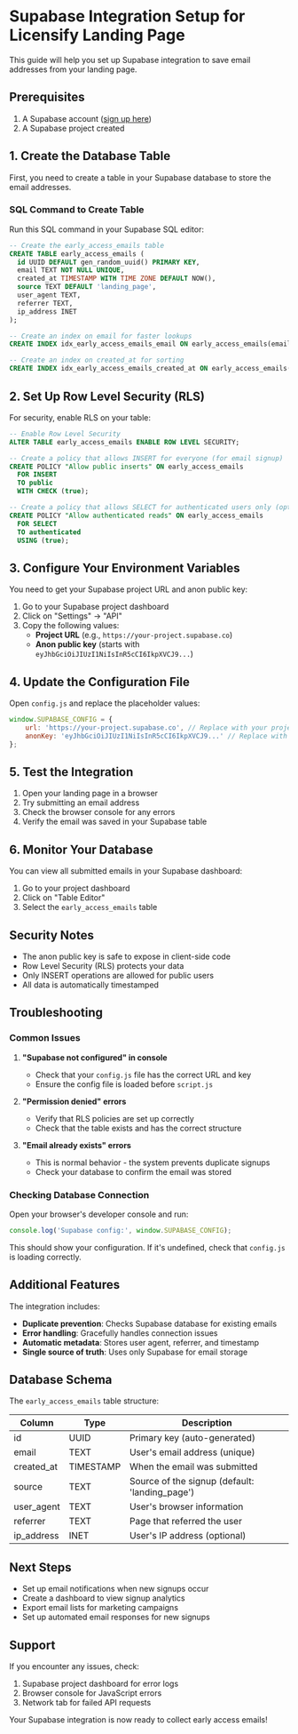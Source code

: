 # Supabase Integration Setup for Licensify Landing Page

This guide will help you set up Supabase integration to save email addresses from your landing page.

## Prerequisites

1. A Supabase account ([sign up here](https://supabase.com))
2. A Supabase project created

## 1. Create the Database Table

First, you need to create a table in your Supabase database to store the email addresses.

### SQL Command to Create Table

Run this SQL command in your Supabase SQL editor:

```sql
-- Create the early_access_emails table
CREATE TABLE early_access_emails (
  id UUID DEFAULT gen_random_uuid() PRIMARY KEY,
  email TEXT NOT NULL UNIQUE,
  created_at TIMESTAMP WITH TIME ZONE DEFAULT NOW(),
  source TEXT DEFAULT 'landing_page',
  user_agent TEXT,
  referrer TEXT,
  ip_address INET
);

-- Create an index on email for faster lookups
CREATE INDEX idx_early_access_emails_email ON early_access_emails(email);

-- Create an index on created_at for sorting
CREATE INDEX idx_early_access_emails_created_at ON early_access_emails(created_at);
```

## 2. Set Up Row Level Security (RLS)

For security, enable RLS on your table:

```sql
-- Enable Row Level Security
ALTER TABLE early_access_emails ENABLE ROW LEVEL SECURITY;

-- Create a policy that allows INSERT for everyone (for email signup)
CREATE POLICY "Allow public inserts" ON early_access_emails
  FOR INSERT
  TO public
  WITH CHECK (true);

-- Create a policy that allows SELECT for authenticated users only (optional)
CREATE POLICY "Allow authenticated reads" ON early_access_emails
  FOR SELECT
  TO authenticated
  USING (true);
```

## 3. Configure Your Environment Variables

You need to get your Supabase project URL and anon public key:

1. Go to your Supabase project dashboard
2. Click on "Settings" → "API"
3. Copy the following values:
   - **Project URL** (e.g., `https://your-project.supabase.co`)
   - **Anon public key** (starts with `eyJhbGciOiJIUzI1NiIsInR5cCI6IkpXVCJ9...`)

## 4. Update the Configuration File

Open `config.js` and replace the placeholder values:

```javascript
window.SUPABASE_CONFIG = {
    url: 'https://your-project.supabase.co', // Replace with your project URL
    anonKey: 'eyJhbGciOiJIUzI1NiIsInR5cCI6IkpXVCJ9...' // Replace with your anon public key
};
```

## 5. Test the Integration

1. Open your landing page in a browser
2. Try submitting an email address
3. Check the browser console for any errors
4. Verify the email was saved in your Supabase table

## 6. Monitor Your Database

You can view all submitted emails in your Supabase dashboard:

1. Go to your project dashboard
2. Click on "Table Editor"
3. Select the `early_access_emails` table

## Security Notes

- The anon public key is safe to expose in client-side code
- Row Level Security (RLS) protects your data
- Only INSERT operations are allowed for public users
- All data is automatically timestamped

## Troubleshooting

### Common Issues

1. **"Supabase not configured" in console**
   - Check that your `config.js` file has the correct URL and key
   - Ensure the config file is loaded before `script.js`

2. **"Permission denied" errors**
   - Verify that RLS policies are set up correctly
   - Check that the table exists and has the correct structure

3. **"Email already exists" errors**
   - This is normal behavior - the system prevents duplicate signups
   - Check your database to confirm the email was stored

### Checking Database Connection

Open your browser's developer console and run:

```javascript
console.log('Supabase config:', window.SUPABASE_CONFIG);
```

This should show your configuration. If it's undefined, check that `config.js` is loading correctly.

## Additional Features

The integration includes:

- **Duplicate prevention**: Checks Supabase database for existing emails
- **Error handling**: Gracefully handles connection issues
- **Automatic metadata**: Stores user agent, referrer, and timestamp
- **Single source of truth**: Uses only Supabase for email storage

## Database Schema

The `early_access_emails` table structure:

| Column | Type | Description |
|--------|------|-------------|
| id | UUID | Primary key (auto-generated) |
| email | TEXT | User's email address (unique) |
| created_at | TIMESTAMP | When the email was submitted |
| source | TEXT | Source of the signup (default: 'landing_page') |
| user_agent | TEXT | User's browser information |
| referrer | TEXT | Page that referred the user |
| ip_address | INET | User's IP address (optional) |

## Next Steps

- Set up email notifications when new signups occur
- Create a dashboard to view signup analytics
- Export email lists for marketing campaigns
- Set up automated email responses for new signups

## Support

If you encounter any issues, check:
1. Supabase project dashboard for error logs
2. Browser console for JavaScript errors
3. Network tab for failed API requests

Your Supabase integration is now ready to collect early access emails! 